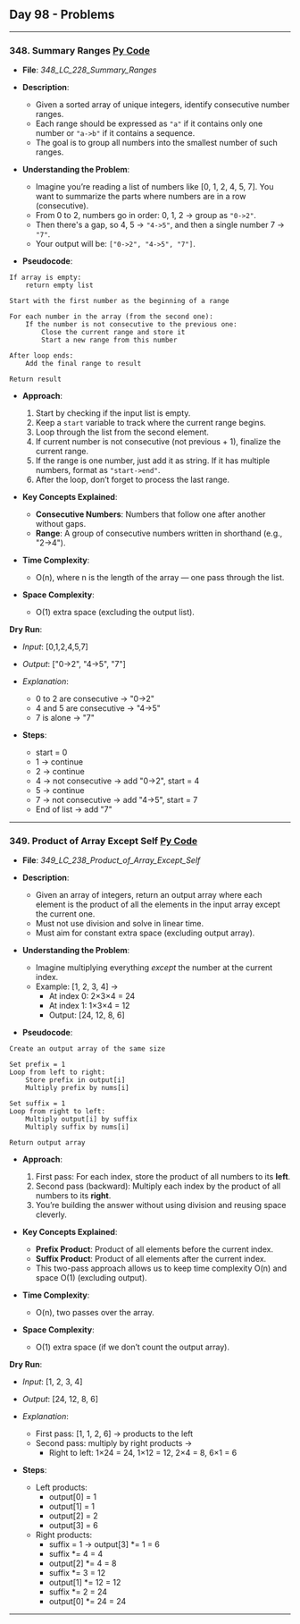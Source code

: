 ## Day 98 - Problems  

---

### 348. **Summary Ranges**  [Py Code](./_348_LC_228_Summary_Ranges.py)  

- **File**: _348_LC_228_Summary_Ranges_  
- **Description**:  
  - Given a sorted array of unique integers, identify consecutive number ranges.
  - Each range should be expressed as `"a"` if it contains only one number or `"a->b"` if it contains a sequence.
  - The goal is to group all numbers into the smallest number of such ranges.

- **Understanding the Problem**:  
  - Imagine you’re reading a list of numbers like [0, 1, 2, 4, 5, 7]. You want to summarize the parts where numbers are in a row (consecutive).
  - From 0 to 2, numbers go in order: 0, 1, 2 → group as `"0->2"`.
  - Then there's a gap, so 4, 5 → `"4->5"`, and then a single number 7 → `"7"`.
  - Your output will be: `["0->2", "4->5", "7"]`.

- **Pseudocode**:
```
If array is empty:
    return empty list

Start with the first number as the beginning of a range

For each number in the array (from the second one):
    If the number is not consecutive to the previous one:
        Close the current range and store it
        Start a new range from this number

After loop ends:
    Add the final range to result

Return result
```

- **Approach**:  
  1. Start by checking if the input list is empty.
  2. Keep a `start` variable to track where the current range begins.
  3. Loop through the list from the second element.
  4. If current number is not consecutive (not previous + 1), finalize the current range.
  5. If the range is one number, just add it as string. If it has multiple numbers, format as `"start->end"`.
  6. After the loop, don’t forget to process the last range.

- **Key Concepts Explained**:  
  - **Consecutive Numbers**: Numbers that follow one after another without gaps.
  - **Range**: A group of consecutive numbers written in shorthand (e.g., "2->4").

- **Time Complexity**:  
  - O(n), where n is the length of the array — one pass through the list.

- **Space Complexity**:  
  - O(1) extra space (excluding the output list).

**Dry Run**:
- *Input*: [0,1,2,4,5,7]  
- *Output*: ["0->2", "4->5", "7"]  
- *Explanation*: 
  - 0 to 2 are consecutive → "0->2"
  - 4 and 5 are consecutive → "4->5"
  - 7 is alone → "7"

- **Steps**:
  - start = 0  
  - 1 → continue  
  - 2 → continue  
  - 4 → not consecutive → add "0->2", start = 4  
  - 5 → continue  
  - 7 → not consecutive → add "4->5", start = 7  
  - End of list → add "7"  

---

### 349. **Product of Array Except Self**  [Py Code](./_349_LC_238_Product_of_Array_Except_Self.py)  

- **File**: _349_LC_238_Product_of_Array_Except_Self_  
- **Description**:  
  - Given an array of integers, return an output array where each element is the product of all the elements in the input array except the current one.
  - Must not use division and solve in linear time.
  - Must aim for constant extra space (excluding output array).

- **Understanding the Problem**:  
  - Imagine multiplying everything *except* the number at the current index.
  - Example: [1, 2, 3, 4] →  
    - At index 0: 2×3×4 = 24  
    - At index 1: 1×3×4 = 12  
    - Output: [24, 12, 8, 6]

- **Pseudocode**:
```
Create an output array of the same size

Set prefix = 1
Loop from left to right:
    Store prefix in output[i]
    Multiply prefix by nums[i]

Set suffix = 1
Loop from right to left:
    Multiply output[i] by suffix
    Multiply suffix by nums[i]

Return output array
```

- **Approach**:  
  1. First pass: For each index, store the product of all numbers to its **left**.
  2. Second pass (backward): Multiply each index by the product of all numbers to its **right**.
  3. You’re building the answer without using division and reusing space cleverly.

- **Key Concepts Explained**:  
  - **Prefix Product**: Product of all elements before the current index.
  - **Suffix Product**: Product of all elements after the current index.
  - This two-pass approach allows us to keep time complexity O(n) and space O(1) (excluding output).

- **Time Complexity**:  
  - O(n), two passes over the array.

- **Space Complexity**:  
  - O(1) extra space (if we don’t count the output array).

**Dry Run**:
- *Input*: [1, 2, 3, 4]  
- *Output*: [24, 12, 8, 6]  
- *Explanation*:  
  - First pass: [1, 1, 2, 6] → products to the left  
  - Second pass: multiply by right products →  
    - Right to left: 1×24 = 24, 1×12 = 12, 2×4 = 8, 6×1 = 6

- **Steps**:
  - Left products:  
    - output[0] = 1  
    - output[1] = 1  
    - output[2] = 2  
    - output[3] = 6  
  - Right products:  
    - suffix = 1 → output[3] *= 1 = 6  
    - suffix *= 4 = 4  
    - output[2] *= 4 = 8  
    - suffix *= 3 = 12  
    - output[1] *= 12 = 12  
    - suffix *= 2 = 24  
    - output[0] *= 24 = 24  

---  
